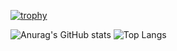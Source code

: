 
[![trophy](https://github-profile-trophy.vercel.app/?username=bi-jonzz)](https://github.com/ryo-ma/github-profile-trophy)

![Anurag's GitHub stats](https://github-readme-stats.vercel.app/api?username=bi-jonzz&show_icons=true)
![Top Langs](https://github-readme-stats.vercel.app/api/top-langs/?username=bi-jonzz)

<!--
**bi-jonzz/bi-jonzz** is a ✨ _special_ ✨ repository because its `README.md` (this file) appears on your GitHub profile.

Here are some ideas to get you started:

- 🔭 I’m currently working on ...
- 🌱 I’m currently learning ...
- 👯 I’m looking to collaborate on ...
- 🤔 I’m looking for help with ...
- 💬 Ask me about ...
- 📫 How to reach me: ...
- 😄 Pronouns: ...
- ⚡ Fun fact: ...
-->
